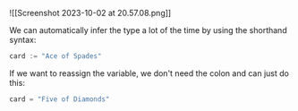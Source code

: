 ![[Screenshot 2023-10-02 at 20.57.08.png]]

We can automatically infer the type a lot of the time by using the shorthand syntax:

```go
card := "Ace of Spades"
```

If we want to reassign the variable, we don't need the colon and can just do this:

```go
card = "Five of Diamonds"
```


